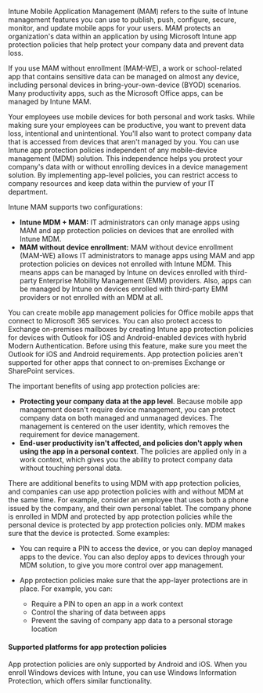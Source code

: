 Intune Mobile Application Management (MAM) refers to the suite of Intune management features you can use to publish, push, configure, secure, monitor, and update mobile apps for your users. MAM protects an organization's data within an application by using Microsoft Intune app protection policies that help protect your company data and prevent data loss.

If you use MAM without enrollment (MAM-WE), a work or school-related app that contains sensitive data can be managed on almost any device, including personal devices in bring-your-own-device (BYOD) scenarios. Many productivity apps, such as the Microsoft Office apps, can be managed by Intune MAM.

Your employees use mobile devices for both personal and work tasks. While making sure your employees can be productive, you want to prevent data loss, intentional and unintentional. You'll also want to protect company data that is accessed from devices that aren't managed by you. You can use Intune app protection policies independent of any mobile-device management (MDM) solution. This independence helps you protect your company's data with or without enrolling devices in a device management solution. By implementing app-level policies, you can restrict access to company resources and keep data within the purview of your IT department.

Intune MAM supports two configurations:

 -  **Intune MDM + MAM:** IT administrators can only manage apps using MAM and app protection policies on devices that are enrolled with Intune MDM.
 -  **MAM without device enrollment:** MAM without device enrollment (MAM-WE) allows IT administrators to manage apps using MAM and app protection policies on devices not enrolled with Intune MDM. This means apps can be managed by Intune on devices enrolled with third-party Enterprise Mobility Management (EMM) providers. Also, apps can be managed by Intune on devices enrolled with third-party EMM providers or not enrolled with an MDM at all.

You can create mobile app management policies for Office mobile apps that connect to Microsoft 365 services. You can also protect access to Exchange on-premises mailboxes by creating Intune app protection policies for devices with Outlook for iOS and Android-enabled devices with hybrid Modern Authentication. Before using this feature, make sure you meet the Outlook for iOS and Android requirements. App protection policies aren't supported for other apps that connect to on-premises Exchange or SharePoint services.

The important benefits of using app protection policies are:

 -  **Protecting your company data at the app level**. Because mobile app management doesn't require device management, you can protect company data on both managed and unmanaged devices. The management is centered on the user identity, which removes the requirement for device management.
 -  **End-user productivity isn't affected, and policies don't apply when using the app in a personal context**. The policies are applied only in a work context, which gives you the ability to protect company data without touching personal data.

There are additional benefits to using MDM with app protection policies, and companies can use app protection policies with and without MDM at the same time. For example, consider an employee that uses both a phone issued by the company, and their own personal tablet. The company phone is enrolled in MDM and protected by app protection policies while the personal device is protected by app protection policies only. MDM makes sure that the device is protected. Some examples:

 -  You can require a PIN to access the device, or you can deploy managed apps to the device. You can also deploy apps to devices through your MDM solution, to give you more control over app management.
 -  App protection policies make sure that the app-layer protections are in place. For example, you can:
    
     -  Require a PIN to open an app in a work context
     -  Control the sharing of data between apps
     -  Prevent the saving of company app data to a personal storage location

#### Supported platforms for app protection policies

App protection policies are only supported by Android and iOS. When you enroll Windows devices with Intune, you can use Windows Information Protection, which offers similar functionality.